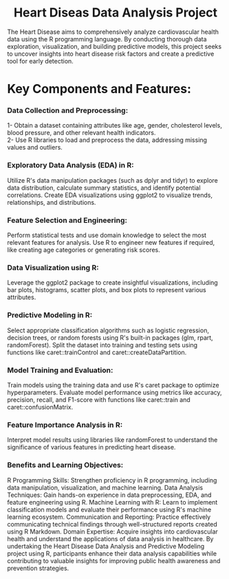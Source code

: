 <h1 align="center">Heart Diseas Data Analysis Project</h1>
 The Heart Disease aims to comprehensively analyze cardiovascular health data using the R programming language. By conducting thorough data exploration, visualization, and building predictive models, this project seeks to uncover insights into heart disease risk factors and create a predictive tool for early detection.

# Key Components and Features:

### Data Collection and Preprocessing:

   1- Obtain a dataset containing attributes like age, gender, cholesterol levels, blood pressure, and other relevant health indicators.                             
   2- Use R libraries to load and preprocess the data, addressing missing values and outliers.
### Exploratory Data Analysis (EDA) in R:

   Utilize R's data manipulation packages (such as dplyr and tidyr) to explore data distribution, calculate summary statistics, and identify potential correlations.
   Create EDA visualizations using ggplot2 to visualize trends, relationships, and distributions.
### Feature Selection and Engineering:

   Perform statistical tests and use domain knowledge to select the most relevant features for analysis.
   Use R to engineer new features if required, like creating age categories or generating risk scores.
### Data Visualization using R:

   Leverage the ggplot2 package to create insightful visualizations, including bar plots, histograms, scatter plots, and box plots to represent various attributes.
### Predictive Modeling in R:

   Select appropriate classification algorithms such as logistic regression, decision trees, or random forests using R's built-in packages (glm, rpart, randomForest).
   Split the dataset into training and testing sets using functions like caret::trainControl and caret::createDataPartition.
### Model Training and Evaluation:

   Train models using the training data and use R's caret package to optimize hyperparameters.
   Evaluate model performance using metrics like accuracy, precision, recall, and F1-score with functions like caret::train and caret::confusionMatrix.
### Feature Importance Analysis in R:
   
   Interpret model results using libraries like randomForest to understand the significance of various features in predicting heart disease.

   
### Benefits and Learning Objectives:

R Programming Skills: Strengthen proficiency in R programming, including data manipulation, visualization, and machine learning.
Data Analysis Techniques: Gain hands-on experience in data preprocessing, EDA, and feature engineering using R.
Machine Learning with R: Learn to implement classification models and evaluate their performance using R's machine learning ecosystem.
Communication and Reporting: Practice effectively communicating technical findings through well-structured reports created using R Markdown.
Domain Expertise: Acquire insights into cardiovascular health and understand the applications of data analysis in healthcare.
By undertaking the Heart Disease Data Analysis and Predictive Modeling project using R, participants enhance their data analysis capabilities while contributing to valuable insights for improving public health awareness and prevention strategies.

